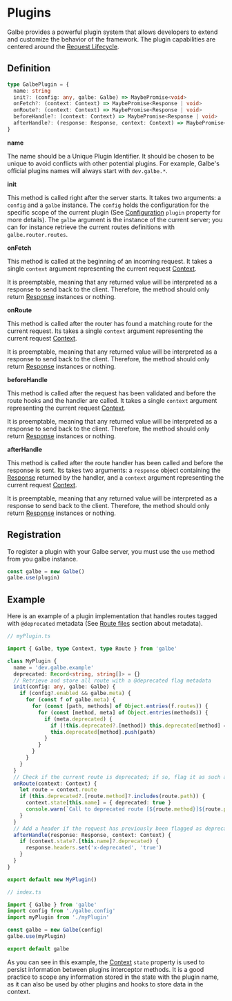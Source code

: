 # Plugins

Galbe provides a powerful plugin system that allows developers to extend and customize the behavior of the framework. The plugin capabilities are centered around the [Request Lifecycle](https://galbe.dev/documentation/lifecycle).

## Definition

```ts
type GalbePlugin = {
  name: string
  init?: (config: any, galbe: Galbe) => MaybePromise<void>
  onFetch?: (context: Context) => MaybePromise<Response | void>
  onRoute?: (context: Context) => MaybePromise<Response | void>
  beforeHandle?: (context: Context) => MaybePromise<Response | void>
  afterHandle?: (response: Response, context: Context) => MaybePromise<Response | void>
}
```

**name**

The name should be a Unique Plugin Identifier. It should be chosen to be unique to avoid conflicts with other potential plugins. For example, Galbe's official plugins names will always start with `dev.galbe.*`.

**init**

This method is called right after the server starts. It takes two arguments: a `config` and a `galbe` instance. The `config` holds the configuration for the specific scope of the current plugin (See [Configuration](getting-started.md#properties) `plugin` property for more details). The `galbe` argument is the instance of the current server; you can for instance retrieve the current routes definitions with `galbe.router.routes`.

**onFetch**

This method is called at the beginning of an incoming request. It takes a single `context` argument representing the current request [Context](context.md).

It is preemptable, meaning that any returned value will be interpreted as a response to send back to the client. Therefore, the method should only return [Response](https://developer.mozilla.org/en-US/docs/Web/API/Response) instances or nothing.

**onRoute**

This method is called after the router has found a matching route for the current request. Its takes a single `context` argument representing the current request [Context](context.md).

It is preemptable, meaning that any returned value will be interpreted as a response to send back to the client. Therefore, the method should only return [Response](https://developer.mozilla.org/en-US/docs/Web/API/Response) instances or nothing.

**beforeHandle**

This method is called after the request has been validated and before the route hooks and the handler are called. It takes a single `context` argument representing the current request [Context](context.md).

It is preemptable, meaning that any returned value will be interpreted as a response to send back to the client. Therefore, the method should only return [Response](https://developer.mozilla.org/en-US/docs/Web/API/Response) instances or nothing.

**afterHandle**

This method is called after the route handler has been called and before the response is sent. Its takes two arguments: a `response` object containing the [Response](https://developer.mozilla.org/en-US/docs/Web/API/Response) returned by the handler, and a `context` argument representing the current request [Context](context.md).

It is preemptable, meaning that any returned value will be interpreted as a response to send back to the client. Therefore, the method should only return [Response](https://developer.mozilla.org/en-US/docs/Web/API/Response) instances or nothing.

## Registration

To register a plugin with your Galbe server, you must use the `use` method from you galbe instance.

```js
const galbe = new Galbe()
galbe.use(plugin)
```

## Example

Here is an example of a plugin implementation that handles routes tagged with `@deprecated` metadata (See [Route files](routes.md#route-files) section about metadata).

```ts
// myPlugin.ts

import { Galbe, type Context, type Route } from 'galbe'

class MyPlugin {
  name = 'dev.galbe.example'
  deprecated: Record<string, string[]> = {}
  // Retrieve and store all route with a @deprecated flag metadata
  init(config: any, galbe: Galbe) {
    if (config?.enabled && galbe.meta) {
      for (const f of galbe.meta) {
        for (const [path, methods] of Object.entries(f.routes)) {
          for (const [method, meta] of Object.entries(methods)) {
            if (meta.deprecated) {
              if (!this.deprecated?.[method]) this.deprecated[method] = []
              this.deprecated[method].push(path)
            }
          }
        }
      }
    }
  }
  // Check if the current route is deprecated; if so, flag it as such and log it
  onRoute(context: Context) {
    let route = context.route
    if (this.deprecated?.[route.method]?.includes(route.path)) {
      context.state[this.name] = { deprecated: true }
      console.warn(`Call to deprecated route [${route.method}]${route.path}`)
    }
  }
  // Add a header if the request has previously been flagged as deprecated
  afterHandle(response: Response, context: Context) {
    if (context.state?.[this.name]?.deprecated) {
      response.headers.set('x-deprecated', 'true')
    }
  }
}

export default new MyPlugin()
```

```ts
// index.ts

import { Galbe } from 'galbe'
import config from './galbe.config'
import myPlugin from './myPlugin'

const galbe = new Galbe(config)
galbe.use(myPlugin)

export default galbe
```

As you can see in this example, the [Context](context.md#definition) `state` property is used to persist information between plugins interceptor methods. It is a good practice to scope any information stored in the state with the plugin name, as it can also be used by other plugins and hooks to store data in the context.
